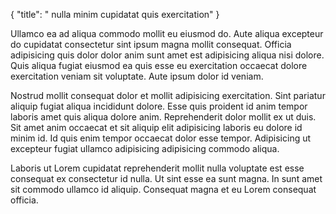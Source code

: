 {
  "title": " nulla minim cupidatat quis exercitation"
}

Ullamco ea ad aliqua commodo mollit eu eiusmod do. Aute aliqua excepteur do cupidatat consectetur sint ipsum magna mollit consequat. Officia adipisicing quis dolor dolor anim sunt amet est adipisicing aliqua nisi dolore. Quis aliqua fugiat eiusmod ea quis esse eu exercitation occaecat dolore exercitation veniam sit voluptate. Aute ipsum dolor id veniam.

Nostrud mollit consequat dolor et mollit adipisicing exercitation. Sint pariatur aliquip fugiat aliqua incididunt dolore. Esse quis proident id anim tempor laboris amet quis aliqua dolore anim. Reprehenderit dolor mollit ex ut duis. Sit amet anim occaecat et sit aliquip elit adipisicing laboris eu dolore id minim id. Id quis enim tempor occaecat dolor esse tempor. Adipisicing ut excepteur fugiat ullamco adipisicing adipisicing commodo aliqua.

Laboris ut Lorem cupidatat reprehenderit mollit nulla voluptate est esse consequat ex consectetur id nulla. Ut sint esse ea sunt magna. In sunt amet sit commodo ullamco id aliquip. Consequat magna et eu Lorem consequat officia.